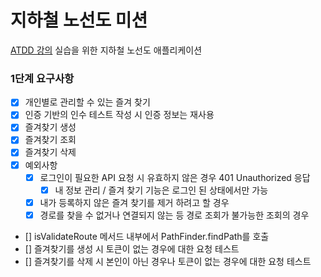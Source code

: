 # 지하철 노선도 미션
[ATDD 강의](https://edu.nextstep.camp/c/R89PYi5H) 실습을 위한 지하철 노선도 애플리케이션

### 1단계 요구사항
- [x] 개인별로 관리할 수 있는 즐겨 찾기
- [x] 인증 기반의 인수 테스트 작성 시 인증 정보는 재사용
- [x] 즐겨찾기 생성
- [x] 즐겨찾기 조회
- [x] 즐겨찾기 삭제
- [x] 예외사항
    - [x] 로그인이 필요한 API 요청 시 유효하지 않은 경우 401 Unauthorized 응답
      - [x] 내 정보 관리 / 즐겨 찾기 기능은 로그인 된 상태에서만 가능
    - [x] 내가 등록하지 않은 즐겨 찾기를 제거 하려고 할 경우
    - [x] 경로를 찾을 수 없거나 연결되지 않는 등 경로 조회가 불가능한 조회의 경우
- [] isValidateRoute 메서드 내부에서 PathFinder.findPath를 호출
- [] 즐겨찾기를 생성 시 토큰이 없는 경우에 대한 요청 테스트
- [] 즐겨찾기를 삭제 시 본인이 아닌 경우나 토큰이 없는 경우에 대한 요청 테스트

